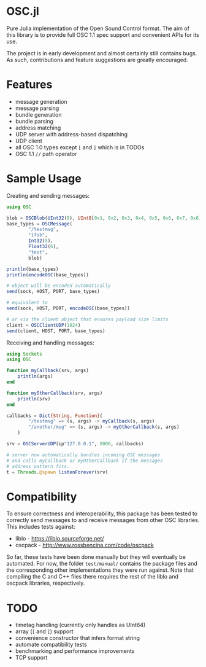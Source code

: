 # OSC.jl

Pure Julia implementation of the Open Sound Control format.
The aim of this library is to provide full OSC 1.1 spec support and convenient APIs for its use.

The project is in early development and almost certainly still contains bugs. As such, contributions and feature suggestions are greatly encouraged.


# Features
* message generation
* message parsing
* bundle generation
* bundle parsing
* address matching
* UDP server with address-based dispatching
* UDP client
* all OSC 1.0 types except `[` and `]` which is in TODOs
* OSC 1.1 `//` path operator

# Sample Usage
Creating and sending messages:
```julia
using OSC

blob = OSCBlob(UInt32(8), UInt8[0x1, 0x2, 0x3, 0x4, 0x5, 0x6, 0x7, 0x8])
base_types = OSCMessage(
        "/testmsg", 
        "ifsb", 
        Int32(5),
        Float32(6),
        "test",
        blob)

println(base_types)
println(encodeOSC(base_types))

# object will be encoded automatically
send(sock, HOST, PORT, base_types)

# equivalent to
send(sock, HOST, PORT, encodeOSC(base_types))

# or via the client object that ensures payload size limits
client = OSCClientUDP(1024)
send(client, HOST, PORT, base_types)
```


Receiving and handling messages:
```julia
using Sockets
using OSC

function myCallback(srv, args)
    println(args)
end

function myOtherCallback(srv, args)
    println(srv)
end

callbacks = Dict{String, Function}(
        "/testmsg" => (s, args) -> myCallback(s, args)
        "/another/msg" => (s, args) -> myOtherCallback(s, args)
    )

srv = OSCServerUDP(ip"127.0.0.1", 8000, callbacks)

# server now automatically handles incoming OSC messages
# and calls myCallback or myOtherCallback if the messages
# address pattern fits.
t = Threads.@spawn listenForever(srv)
```

# Compatibility
To ensure correctness and interoperability, this package has been tested to correctly send messages to and receive messages from other OSC libraries.
This includes tests against:
* liblo - https://liblo.sourceforge.net/
* oscpack - http://www.rossbencina.com/code/oscpack

So far, these tests have been done manually but they will eventually be automated.
For now, the folder `test/manual/` contains the package files and the corresponding other implementations they were run against.
Note that compiling the C and C++ files there requires the rest of the liblo and oscpack libraries, respectively.

# TODO
* timetag handling (currently only handles as UInt64)
* array (`[` and `]`) support
* convenience constructor that infers format string
* automate compatibility tests
* benchmarking and performance improvements
* TCP support

